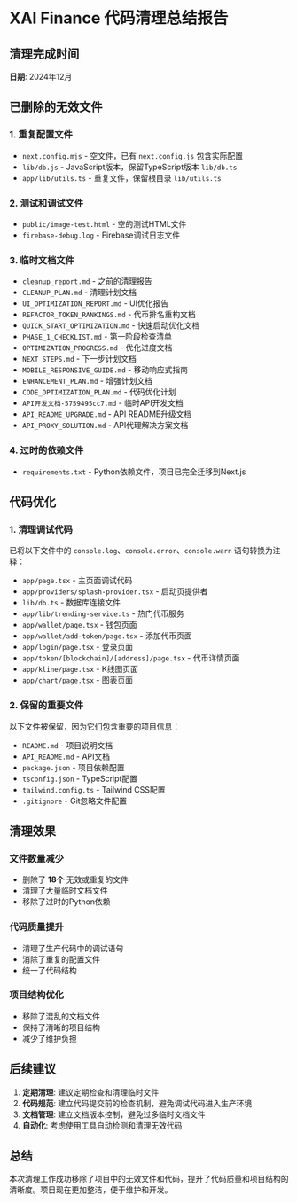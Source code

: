 # XAI Finance 代码清理总结报告

## 清理完成时间
**日期**: 2024年12月

## 已删除的无效文件

### 1. 重复配置文件
- `next.config.mjs` - 空文件，已有 `next.config.js` 包含实际配置
- `lib/db.js` - JavaScript版本，保留TypeScript版本 `lib/db.ts`
- `app/lib/utils.ts` - 重复文件，保留根目录 `lib/utils.ts`

### 2. 测试和调试文件
- `public/image-test.html` - 空的测试HTML文件
- `firebase-debug.log` - Firebase调试日志文件

### 3. 临时文档文件
- `cleanup_report.md` - 之前的清理报告
- `CLEANUP_PLAN.md` - 清理计划文档
- `UI_OPTIMIZATION_REPORT.md` - UI优化报告
- `REFACTOR_TOKEN_RANKINGS.md` - 代币排名重构文档
- `QUICK_START_OPTIMIZATION.md` - 快速启动优化文档
- `PHASE_1_CHECKLIST.md` - 第一阶段检查清单
- `OPTIMIZATION_PROGRESS.md` - 优化进度文档
- `NEXT_STEPS.md` - 下一步计划文档
- `MOBILE_RESPONSIVE_GUIDE.md` - 移动响应式指南
- `ENHANCEMENT_PLAN.md` - 增强计划文档
- `CODE_OPTIMIZATION_PLAN.md` - 代码优化计划
- `API开发文档-5759495cc7.md` - 临时API开发文档
- `API_README_UPGRADE.md` - API README升级文档
- `API_PROXY_SOLUTION.md` - API代理解决方案文档

### 4. 过时的依赖文件
- `requirements.txt` - Python依赖文件，项目已完全迁移到Next.js

## 代码优化

### 1. 清理调试代码
已将以下文件中的 `console.log`、`console.error`、`console.warn` 语句转换为注释：

- `app/page.tsx` - 主页面调试代码
- `app/providers/splash-provider.tsx` - 启动页提供者
- `lib/db.ts` - 数据库连接文件
- `app/lib/trending-service.ts` - 热门代币服务
- `app/wallet/page.tsx` - 钱包页面
- `app/wallet/add-token/page.tsx` - 添加代币页面
- `app/login/page.tsx` - 登录页面
- `app/token/[blockchain]/[address]/page.tsx` - 代币详情页面
- `app/kline/page.tsx` - K线图页面
- `app/chart/page.tsx` - 图表页面

### 2. 保留的重要文件
以下文件被保留，因为它们包含重要的项目信息：
- `README.md` - 项目说明文档
- `API_README.md` - API文档
- `package.json` - 项目依赖配置
- `tsconfig.json` - TypeScript配置
- `tailwind.config.ts` - Tailwind CSS配置
- `.gitignore` - Git忽略文件配置

## 清理效果

### 文件数量减少
- 删除了 **18个** 无效或重复的文件
- 清理了大量临时文档文件
- 移除了过时的Python依赖

### 代码质量提升
- 清理了生产代码中的调试语句
- 消除了重复的配置文件
- 统一了代码结构

### 项目结构优化
- 移除了混乱的文档文件
- 保持了清晰的项目结构
- 减少了维护负担

## 后续建议

1. **定期清理**: 建议定期检查和清理临时文件
2. **代码规范**: 建立代码提交前的检查机制，避免调试代码进入生产环境
3. **文档管理**: 建立文档版本控制，避免过多临时文档文件
4. **自动化**: 考虑使用工具自动检测和清理无效代码

## 总结

本次清理工作成功移除了项目中的无效文件和代码，提升了代码质量和项目结构的清晰度。项目现在更加整洁，便于维护和开发。 